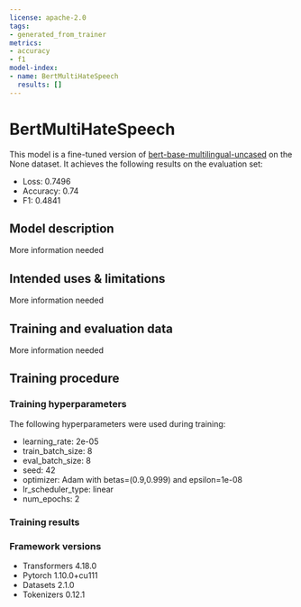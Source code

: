 ```yaml
---
license: apache-2.0
tags:
- generated_from_trainer
metrics:
- accuracy
- f1
model-index:
- name: BertMultiHateSpeech
  results: []
---
```


<!-- This model card has been generated automatically according to the information the Trainer had access to. You
should probably proofread and complete it, then remove this comment. -->

# BertMultiHateSpeech

This model is a fine-tuned version of [bert-base-multilingual-uncased](https://huggingface.co/bert-base-multilingual-uncased) on the None dataset.
It achieves the following results on the evaluation set:
- Loss: 0.7496
- Accuracy: 0.74
- F1: 0.4841

## Model description

More information needed

## Intended uses & limitations

More information needed

## Training and evaluation data

More information needed

## Training procedure

### Training hyperparameters

The following hyperparameters were used during training:
- learning_rate: 2e-05
- train_batch_size: 8
- eval_batch_size: 8
- seed: 42
- optimizer: Adam with betas=(0.9,0.999) and epsilon=1e-08
- lr_scheduler_type: linear
- num_epochs: 2

### Training results



### Framework versions

- Transformers 4.18.0
- Pytorch 1.10.0+cu111
- Datasets 2.1.0
- Tokenizers 0.12.1

